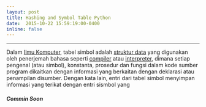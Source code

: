 ```yaml
---
layout: post
title: Hashing and Symbol Table Python
date:  2015-10-22 15:59:19:00-0400
inline: false
---
```

***
Dalam [Ilmu Komputer](https://en.wikipedia.org/wiki/Computer_science), tabel simbol adalah [struktur data](https://en.wikipedia.org/wiki/Data_structure) yang digunakan oleh penerjemah bahasa seperti [compiler](https://en.wikipedia.org/wiki/Compiler) atau [interpreter](https://en.wikipedia.org/wiki/Interpreter_(computing)), dimana setiap pengenal (atau simbol), konstanta, prosedur dan fungsi dalam kode sumber program dikaitkan dengan informasi yang berkaitan dengan deklarasi atau penampilan disumber. Dengan kata lain, entri dari tabel simbol menyimpan informasi yang terikat dengan entri sismbol yang
##### Commin Soon